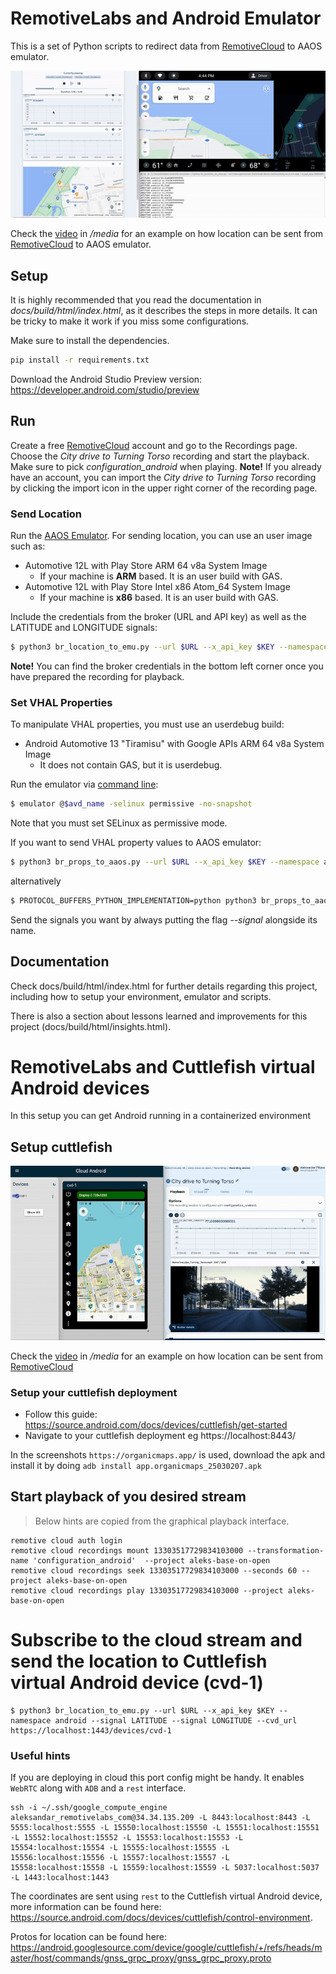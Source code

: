 # RemotiveLabs and Android Emulator

This is a set of Python scripts to redirect data from [RemotiveCloud](https://cloud.remotivelabs.com/) to AAOS emulator.

![Example](docs/source/example.gif)

Check the [video](media/video_example_location_broker_to_emu_720.mov) in */media* for an example on how location can be sent from [RemotiveCloud](https://cloud.remotivelabs.com/)
to AAOS emulator.

## Setup

It is highly recommended that you read the documentation in *docs/build/html/index.html*,
as it describes the steps in more details. It can be tricky to make it work if you miss
some configurations.

Make sure to install the dependencies.

```bash
pip install -r requirements.txt
```

Download the Android Studio Preview version:
https://developer.android.com/studio/preview

## Run

Create a free [RemotiveCloud](https://cloud.remotivelabs.com/) account and go to the Recordings page. Choose the _City drive to Turning Torso_ recording and start the playback. Make sure to pick _configuration_android_ when playing. 
**Note!** If you already have an account, you can import the _City drive to Turning Torso_ recording by clicking the import icon in the upper right corner of the recording page. 

### Send Location

Run the [AAOS Emulator](https://developer.android.com/studio/run/managing-avds).
For sending location, you can use an user image such as:
* Automotive 12L with Play Store ARM 64 v8a System Image
    * If your machine is **ARM** based. It is an user build with GAS.
* Automotive 12L with Play Store Intel x86 Atom_64 System Image
    * If your machine is **x86** based. It is an user build with GAS.


Include the credentials from the broker (URL and API key) as well as the LATITUDE and LONGITUDE signals:
```bash
$ python3 br_location_to_emu.py --url $URL --x_api_key $KEY --namespace android --signal LATITUDE --signal LONGITUDE
```
**Note!** You can find the broker credentials in the bottom left corner once you have prepared the recording for playback.

### Set VHAL Properties
To manipulate VHAL properties, you must use an userdebug build:
* Android Automotive 13 "Tiramisu" with Google APIs ARM 64 v8a System Image
    * It does not contain GAS, but it is userdebug.

Run the emulator via [command line](https://developer.android.com/studio/run/emulator-commandline):
```bash
$ emulator @$avd_name -selinux permissive -no-snapshot
```
Note that you must set SELinux as permissive mode.

If you want to send VHAL property values to AAOS emulator:
```bash
$ python3 br_props_to_aaos.py --url $URL --x_api_key $KEY --namespace android --signal $SIGNAL
```
alternatively
```bash
$ PROTOCOL_BUFFERS_PYTHON_IMPLEMENTATION=python python3 br_props_to_aaos.py --url $URL --x_api_key $KEY --namespace android --signal $SIGNAL
```
Send the signals you want by always putting the flag *--signal* alongside its name.

## Documentation
Check docs/build/html/index.html for further details regarding this project, including how to setup
your environment, emulator and scripts. 

There is also a section about lessons learned and improvements for this project (docs/build/html/insights.html).

# RemotiveLabs and Cuttlefish virtual Android devices
In this setup you can get Android running in a containerized environment

## Setup cuttlefish

![Example](media/video_example_location_broket_to_cuttlefish.gif)

Check the [video](media/video_example_location_broket_to_cuttlefish.mov) in */media* for an example on how location can be sent from [RemotiveCloud](https://cloud.remotivelabs.com/)

### Setup your cuttlefish deployment

- Follow this guide: https://source.android.com/docs/devices/cuttlefish/get-started
- Navigate to your cuttlefish deployment eg https://localhost:8443/

In the screenshots `https://organicmaps.app/` is used, download the apk and install it by doing `adb install app.organicmaps_25030207.apk`

## Start playback of you desired stream

> Below hints are copied from the graphical playback interface.
```
remotive cloud auth login
remotive cloud recordings mount 13303517729834103000 --transformation-name 'configuration_android'  --project aleks-base-on-open
remotive cloud recordings seek 13303517729834103000 --seconds 60 --project aleks-base-on-open
remotive cloud recordings play 13303517729834103000 --project aleks-base-on-open
```

# Subscribe to the cloud stream and send the location to Cuttlefish virtual Android device (cvd-1)
```
$ python3 br_location_to_emu.py --url $URL --x_api_key $KEY --namespace android --signal LATITUDE --signal LONGITUDE --cvd_url https://localhost:1443/devices/cvd-1
```

### Useful hints

If you are deploying in cloud this port config might be handy. It enables `WebRTC` along with `ADB` and a `rest` interface.  
```
ssh -i ~/.ssh/google_compute_engine aleksandar_remotivelabs_com@34.34.135.209 -L 8443:localhost:8443 -L 5555:localhost:5555 -L 15550:localhost:15550 -L 15551:localhost:15551 -L 15552:localhost:15552 -L 15553:localhost:15553 -L 15554:localhost:15554 -L 15555:localhost:15555 -L 15556:localhost:15556 -L 15557:localhost:15557 -L 15558:localhost:15558 -L 15559:localhost:15559 -L 5037:localhost:5037 -L 1443:localhost:1443
```

The coordinates are sent using `rest` to the Cuttlefish virtual Android device, more information can be found here: https://source.android.com/docs/devices/cuttlefish/control-environment. 

Protos for location can be found here: https://android.googlesource.com/device/google/cuttlefish/+/refs/heads/master/host/commands/gnss_grpc_proxy/gnss_grpc_proxy.proto
